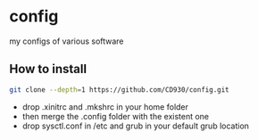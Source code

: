 # config
my configs of various software
## How to install
```sh
git clone --depth=1 https://github.com/CD930/config.git
```

- drop .xinitrc and .mkshrc in your home folder
- then merge the .config folder with the existent one
- drop sysctl.conf in /etc and grub in your default grub location
